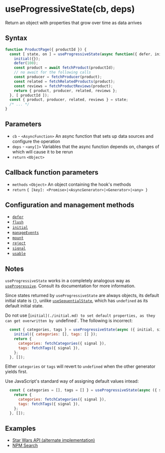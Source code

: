 # useProgressiveState(cb, deps)

Return an object with properties that grow over time as data arrives

## Syntax

```js
function ProductPage({ productId }) {
  const [ state, on ] = useProgressiveState(async function({ defer, initial }) => {
    initial({});
    defer(100);
    const product = await fetchProduct(productId);
    // no await for the following calls
    const producer = fetchProducer(product);  
    const related = fetchRelatedProducts(product);
    const reviews = fetchProductReviews(product);
    return { product, producer, related, reviews };
  }, [ productId ]);
  const { product, producer, related, reviews } = state;
  /* ... */
}
```

## Parameters

* `cb` - `<AsyncFunction>` An async function that sets up data sources and configure the operation
* `deps` - `<any[]>` Variables that the async function depends on, changes of which will cause it to be rerun
* `return` `<Object>`

## Callback function parameters

* `methods` `<Object>` An object containing the hook's methods
* `return` `{ [key]: <Promise>|<AsyncGenerator>|<Generator>|<any> }`

## Configuration and management methods

* [`defer`](./defer.md)
* [`flush`](./flush.md)
* [`initial`](./initial.md)
* [`manageEvents`](./manageEvents.md)
* [`mount`](./mount.md)
* [`reject`](./reject.md)
* [`signal`](./signal.md)
* [`usable`](./usable.md)

## Notes

`useProgressiveState` works in a completely analogous way as [`useProgressive`](./useProgressive.md).
Consult its documentation for more information.

Since states returned by `useProgressiveState` are always objects, its default initial state is `{}`, unlike
[`useSequentialState`](./useSequentialState.md), which has `undefined` as its default initial state.

Do not use [`initial](./initial.md) to set default properties, as they can get overwritten by `undefined`. 
The following is incorrect:

```js
  const { categories, tags } = useProgressiveState(async ({ initial, signal }) => {
    initial({ categories: [], tags: [] });
    return {
      categories: fetchCategories({ signal }), 
      tags: fetchTags({ signal }),
    };
  }, []);
```

Either `categories` or `tags` will revert to `undefined` when the other generator yields first.

Use JavaScript's standard way of assigning default values intead:

```js
  const { categories = [], tags = [] } = useProgressiveState(async ({ signal }) => {
    return {
      categories: fetchCategories({ signal }), 
      tags: fetchTags({ signal }),
    };
  }, []);
```

## Examples

* [Star Wars API (alternate implementation)](../examples/swapi-hook/README.md)
* [NPM Search](../examples/npm-input/README.md)

